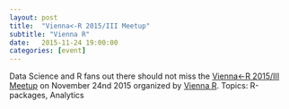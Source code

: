 ```yaml
---
layout: post
title:  "Vienna<-R 2015/III Meetup"
subtitle: "Vienna R"
date:   2015-11-24 19:00:00
categories: [event]
---
```


Data Science and R fans out there should not miss the [Vienna<-R 2015/III Meetup][meetup-event] on November 24nd 2015 organized by [Vienna R][meetup]. Topics: R-packages, Analytics

[meetup]: http://www.meetup.com/de/ViennaR/
[meetup-event]: http://www.meetup.com/de/ViennaR/events/226143438/
